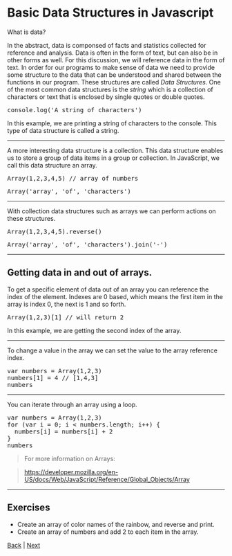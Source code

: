 # Basic Data Structures in Javascript

What is data?

In the abstract, data is componsed of facts and statistics collected for reference and analysis.
Data is often in the form of text, but can also be in other forms as well.
For this discussion, we will reference data in the form of text.
In order for our programs to make sense of data we need to provide some structure to the data that can be understood and shared between the functions in our program.
These structures are called *Data Structures*. One of the most common data structures is the *string* which
is a collection of characters or text that is enclosed by single quotes or double quotes.

<div class="tonic">
<pre>
console.log('A string of characters')
</pre>
</div>

In this example, we are printing a string of characters to the console. This type
of data structure is called a string.

---

A more interesting data structure is a collection. This data structure enables us
to store a group of data items in a group or collection. In JavaScript, we call this
data structure an array.

<div class="tonic">
<pre>
Array(1,2,3,4,5) // array of numbers
</pre>
</div>

<div class="tonic">
<pre>
Array('array', 'of', 'characters')
</pre>
</div>

---

With collection data structures such as arrays we can perform actions on these
structures.

<div class="tonic">
<pre>
Array(1,2,3,4,5).reverse()
</pre>
</div>

<div class="tonic">
<pre>
Array('array', 'of', 'characters').join('-')
</pre>
</div>

---

## Getting data in and out of arrays.

To get a specific element of data out of an array you can reference the index
of the element. Indexes are 0 based, which means the first item in the array is
index 0, the next is 1 and so forth.

<div class="tonic">
<pre>
Array(1,2,3)[1] // will return 2
</pre>
</div>

In this example, we are getting the second index of the array.

---

To change a value in the array we can set the value to the array reference index.

<div class="tonic">
<pre>
var numbers = Array(1,2,3)
numbers[1] = 4 // [1,4,3]
numbers
</pre>
</div>

---

You can iterate through an array using a loop.

<div class="tonic">
<pre>
var numbers = Array(1,2,3)
for (var i = 0; i < numbers.length; i++) {
  numbers[i] = numbers[i] + 2
}
numbers
</pre>
</div>

> For more information on Arrays:

> https://developer.mozilla.org/en-US/docs/Web/JavaScript/Reference/Global_Objects/Array

---

## Exercises

* Create an array of color names of the rainbow, and reverse and print.
* Create an array of numbers and add 2 to each item in the array.


[Back](.)  | [Next](databases)
